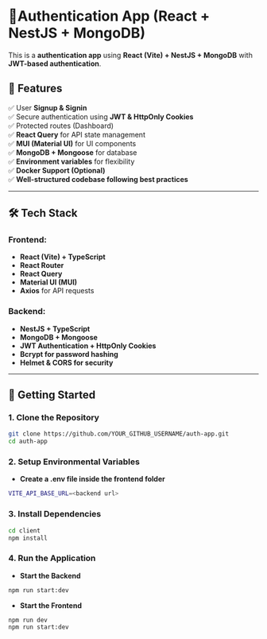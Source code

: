 # 🚀Authentication App (React + NestJS + MongoDB)

This is a **authentication app** using **React (Vite) + NestJS + MongoDB** with **JWT-based authentication**.

## 📌 Features
✅ User **Signup & Signin**  
✅ Secure authentication using **JWT & HttpOnly Cookies**  
✅ Protected routes (Dashboard)  
✅ **React Query** for API state management  
✅ **MUI (Material UI)** for UI components  
✅ **MongoDB + Mongoose** for database  
✅ **Environment variables** for flexibility  
✅ **Docker Support (Optional)**  
✅ **Well-structured codebase following best practices**  

---

## 🛠️ **Tech Stack**
### **Frontend:**
- **React (Vite) + TypeScript**
- **React Router**
- **React Query**
- **Material UI (MUI)**
- **Axios** for API requests

### **Backend:**
- **NestJS + TypeScript**
- **MongoDB + Mongoose**
- **JWT Authentication + HttpOnly Cookies**
- **Bcrypt for password hashing**
- **Helmet & CORS for security**

---

## 🚀 **Getting Started**
### 1. Clone the Repository
```sh
git clone https://github.com/YOUR_GITHUB_USERNAME/auth-app.git
cd auth-app
```

### 2. Setup Environmental Variables
- **Create a .env file inside the frontend folder**
```sh
VITE_API_BASE_URL=<backend url>
```

### 3. Install Dependencies
```sh
cd client
npm install
```

### 4. Run the Application
- **Start the Backend**
```sh
npm run start:dev
```

- **Start the Frontend**
```sh
npm run dev
npm run start:dev
```
